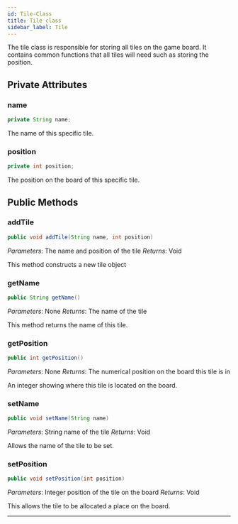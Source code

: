 ```yaml
---
id: Tile-Class
title: Tile class
sidebar_label: Tile
---
```


The tile class is responsible for storing all tiles on the game board. It contains common functions that all tiles will need such as storing the position.

## Private Attributes
### name
```java
private String name;
```
The name of this specific tile.

### position
```java
private int position;
```
The position on the board of this specific tile.

## Public Methods
### addTile
```java
public void addTile(String name, int position)
```
*Parameters*: The name and position of the tile
*Returns*: Void

This method constructs a new tile object

### getName
```java
public String getName()
```
*Parameters*: None
*Returns*: The name of the tile

This method returns the name of this tile.

### getPosition
```java
public int getPosition()
```
*Parameters*: None
*Returns*: The numerical position on the board this tile is in

An integer showing where this tile is located on the board.


### setName
```java
public void setName(String name)
```
*Parameters*: String name of the tile
*Returns*: Void

Allows the name of the tile to be set.

### setPosition
```java
public void setPosition(int position)
```
*Parameters*: Integer position of the tile on the board
*Returns*: Void

This allows the tile to be allocated a place on the board.

---
